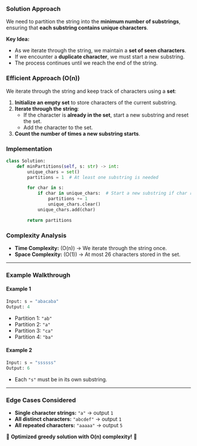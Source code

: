 ### **Solution Approach**
We need to partition the string into the **minimum number of substrings**, ensuring that **each substring contains unique characters**.

**Key Idea:**
- As we iterate through the string, we maintain a **set of seen characters**.
- If we encounter a **duplicate character**, we must start a new substring.
- The process continues until we reach the end of the string.

### **Efficient Approach (O(n))**
We iterate through the string and keep track of characters using a **set**:
1. **Initialize an empty set** to store characters of the current substring.
2. **Iterate through the string**:
   - If the character is **already in the set**, start a new substring and reset the set.
   - Add the character to the set.
3. **Count the number of times a new substring starts**.

### **Implementation**
```python
class Solution:
    def minPartitions(self, s: str) -> int:
        unique_chars = set()
        partitions = 1  # At least one substring is needed

        for char in s:
            if char in unique_chars:  # Start a new substring if char repeats
                partitions += 1
                unique_chars.clear()
            unique_chars.add(char)

        return partitions
```

### **Complexity Analysis**
- **Time Complexity:** \(O(n)\) → We iterate through the string once.
- **Space Complexity:** \(O(1)\) → At most 26 characters stored in the set.

---

### **Example Walkthrough**
#### **Example 1**
```python
Input: s = "abacaba"
Output: 4
```
- Partition 1: `"ab"`
- Partition 2: `"a"`
- Partition 3: `"ca"`
- Partition 4: `"ba"`

#### **Example 2**
```python
Input: s = "ssssss"
Output: 6
```
- Each `"s"` must be in its own substring.

---

### **Edge Cases Considered**
- **Single character strings:** `"a"` → output `1`
- **All distinct characters:** `"abcdef"` → output `1`
- **All repeated characters:** `"aaaaa"` → output `5`

🚀 **Optimized greedy solution with O(n) complexity!** 🚀
